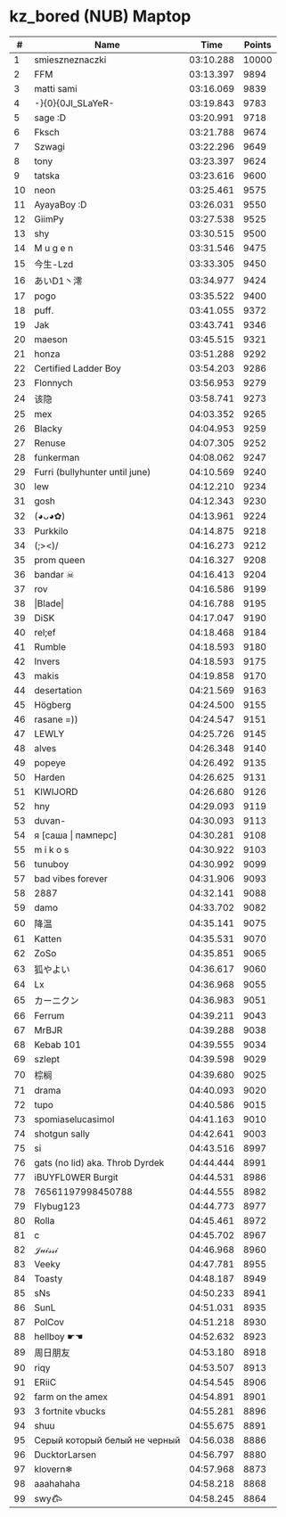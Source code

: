 # kz_bored (NUB) Maptop

|  # | Name | Time | Points |
|-------------- | -------------- | -------------- | -------------- | 
| 1 | smieszneznaczki | 03:10.288 | 10000 | 
| 2 | FFM | 03:13.397 | 9894 | 
| 3 | matti sami | 03:16.069 | 9839 | 
| 4 | -}{0}{0JI_SLaYeR- | 03:19.843 | 9783 | 
| 5 | sage :D | 03:20.991 | 9718 | 
| 6 | Fksch | 03:21.788 | 9674 | 
| 7 | Szwagi | 03:22.296 | 9649 | 
| 8 | tony | 03:23.397 | 9624 | 
| 9 | tatska | 03:23.616 | 9600 | 
| 10 | neon | 03:25.461 | 9575 | 
| 11 | AyayaBoy :D | 03:26.031 | 9550 | 
| 12 | GiimPy | 03:27.538 | 9525 | 
| 13 | shy | 03:30.515 | 9500 | 
| 14 | M u g e n | 03:31.546 | 9475 | 
| 15 | 今生-Lzd | 03:33.305 | 9450 | 
| 16 | あいD1丶澪 | 03:34.977 | 9424 | 
| 17 | pogo | 03:35.522 | 9400 | 
| 18 | puff. | 03:41.055 | 9372 | 
| 19 | Jak | 03:43.741 | 9346 | 
| 20 | maeson | 03:45.515 | 9321 | 
| 21 | honza | 03:51.288 | 9292 | 
| 22 | Certified Ladder Boy | 03:54.203 | 9286 | 
| 23 | Flonnych | 03:56.953 | 9279 | 
| 24 | 该隐 | 03:58.741 | 9273 | 
| 25 | mex | 04:03.352 | 9265 | 
| 26 | Blacky | 04:04.953 | 9259 | 
| 27 | Renuse | 04:07.305 | 9252 | 
| 28 | funkerman | 04:08.062 | 9247 | 
| 29 | Furri (bullyhunter until june) | 04:10.569 | 9240 | 
| 30 | lew | 04:12.210 | 9234 | 
| 31 | gosh | 04:12.343 | 9230 | 
| 32 | (◕ᴗ◕✿) | 04:13.961 | 9224 | 
| 33 | Purkkilo | 04:14.875 | 9218 | 
| 34 | (;><)/ | 04:16.273 | 9212 | 
| 35 | prom queen | 04:16.327 | 9208 | 
| 36 | bandar ☠ | 04:16.413 | 9204 | 
| 37 | rov | 04:16.586 | 9199 | 
| 38 | \|Blade\| | 04:16.788 | 9195 | 
| 39 | DiSK | 04:17.047 | 9190 | 
| 40 | rel;ef | 04:18.468 | 9184 | 
| 41 | Rumble | 04:18.593 | 9180 | 
| 42 | Invers | 04:18.593 | 9175 | 
| 43 | makis | 04:19.858 | 9170 | 
| 44 | desertation | 04:21.569 | 9163 | 
| 45 | Högberg | 04:24.500 | 9155 | 
| 46 | rasane =)) | 04:24.547 | 9151 | 
| 47 | LEWLY | 04:25.726 | 9145 | 
| 48 | alves | 04:26.348 | 9140 | 
| 49 | popeye | 04:26.492 | 9135 | 
| 50 | Harden | 04:26.625 | 9131 | 
| 51 | KIWIJORD | 04:26.680 | 9126 | 
| 52 | hny | 04:29.093 | 9119 | 
| 53 | duvan- | 04:30.093 | 9113 | 
| 54 | я [саша \| памперс] | 04:30.281 | 9108 | 
| 55 | m i k o s | 04:30.922 | 9103 | 
| 56 | tunuboy | 04:30.992 | 9099 | 
| 57 | bad vibes forever | 04:31.906 | 9093 | 
| 58 | 2887 | 04:32.141 | 9088 | 
| 59 | damo | 04:33.702 | 9082 | 
| 60 | 降温 | 04:35.141 | 9075 | 
| 61 | Katten | 04:35.531 | 9070 | 
| 62 | ZoSo | 04:35.851 | 9065 | 
| 63 | 狐やよい | 04:36.617 | 9060 | 
| 64 | Lx | 04:36.968 | 9055 | 
| 65 | カーニクン | 04:36.983 | 9051 | 
| 66 | Ferrum | 04:39.211 | 9043 | 
| 67 | MrBJR | 04:39.288 | 9038 | 
| 68 | Kebab 101 | 04:39.555 | 9034 | 
| 69 | szlept | 04:39.598 | 9029 | 
| 70 | 棕榈 | 04:39.680 | 9025 | 
| 71 | drama | 04:40.093 | 9020 | 
| 72 | tupo | 04:40.586 | 9015 | 
| 73 | spomiaselucasimol | 04:41.163 | 9010 | 
| 74 | shotgun sally | 04:42.641 | 9003 | 
| 75 | si | 04:43.516 | 8997 | 
| 76 | gats (no lid) aka. Throb Dyrdek | 04:44.444 | 8991 | 
| 77 | iBUYFL0WER Burgit | 04:44.531 | 8986 | 
| 78 | 76561197998450788 | 04:44.555 | 8982 | 
| 79 | Flybug123 | 04:44.773 | 8977 | 
| 80 | Rolla | 04:45.461 | 8972 | 
| 81 | c | 04:45.702 | 8967 | 
| 82 | 𝒥𝓊𝒾𝓈𝓈𝒾 | 04:46.968 | 8960 | 
| 83 | Veeky | 04:47.781 | 8955 | 
| 84 | Toasty | 04:48.187 | 8949 | 
| 85 | sNs | 04:50.233 | 8941 | 
| 86 | SunL | 04:51.031 | 8935 | 
| 87 | PolCov | 04:51.218 | 8930 | 
| 88 | hellboy ☛☚ | 04:52.632 | 8923 | 
| 89 | 周日朋友 | 04:53.180 | 8918 | 
| 90 | riqy | 04:53.507 | 8913 | 
| 91 | ERiiC | 04:54.545 | 8906 | 
| 92 | farm on the amex | 04:54.891 | 8901 | 
| 93 | 3 fortnite vbucks | 04:55.281 | 8896 | 
| 94 | shuu | 04:55.675 | 8891 | 
| 95 | Серый который белый не черный | 04:56.038 | 8886 | 
| 96 | DucktorLarsen | 04:56.797 | 8880 | 
| 97 | klovern❄ | 04:57.968 | 8873 | 
| 98 | aaahahaha | 04:58.218 | 8868 | 
| 99 | swy𐂃 | 04:58.245 | 8864 | 

